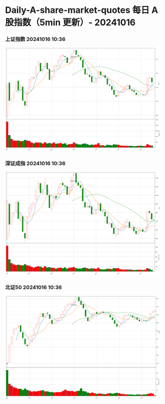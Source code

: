 
# Daily-A-share-market-quotes 每日 A 股指数（5min 更新）- 20241016

### 上证指数 20241016 10:36
![](./fig/2024/10/20241016-sh000001.png)

### 深证成指 20241016 10:36
![](./fig/2024/10/20241016-sz399001.png)

### 北证50 20241016 10:36
![](./fig/2024/10/20241016-bj899050.png)
